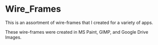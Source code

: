 # Wire_Frames

This is an assortment of wire-frames that I created for a variety of apps.

These wire-frames were created in MS Paint, GIMP, and Google Drive Images.
